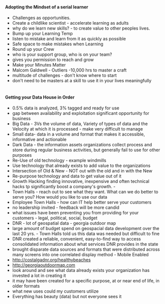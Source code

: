 #### Adopting the Mindset of a serial learner
- Challenges as opportunities.
- Create a childlike scientist - accelerate learning as adults
- why do we learn new skills? - to create value to other peoples lives.
- Bump up your Learning Temp
- listen to mistake and learn from it as quickly as possible
- Safe space to make mistakes when Learning
- Round up your Crew
- who is your support group, who is on your team?
- gives you permission to reach and grow
- Make your Minutes Matter
- Malcom Galdwell - Outliers -10,000 hrs to master a craft
- multitude of challenges - don't know where to start
- don't need to be masters at a skill to use it in your lives meaningfully
<br><br>
#### Getting your Data House in Order

- 0.5% data is analyzed, 3% tagged and ready for use
- gap between availability and exploitation significant opportunity for business
- Big Data - 3Vs the volume of data, Variety of types of data and the Velocity at which it is processed - make very difficult to manage
- Small data-  data in a volume and format that makes it accessible, informative and actionable
- Dark Data - the information assets organizations collect process and store during regular business activities, but generally fail to use for other purposes
- Re-Use of old technology - example windmills
- Use technology that already exists to add value to the organizations
- Intersection of Old & New - NOT out with the old and in with the New
- Re-purpose technology and data to get value out of it
- Growth Hacking finding innovative, inexpensive and often technical hacks tp significantly boost a company's growth. -
- Town Halls - reach out to see what they want. What can we do better to serve you? How would you like to use our data
- Employee Town Halls - how can IT help better serve your customers
- no leadership invited - feedback will be more candid
-  what issues have been preventing you from providing for your customers - legal, political, social, budget
- DNR - lot of geospatial data - georgia outdoor map
- large amount of budget spend on geospacial data development over the last 20 yrs. - Town Halls told us this data was needed but difficult to fine
- DNR created a reliable, convenient, easy-to-find way to access consolidated information about what services DNR provides in the state
- brought disparate data sources and formats that were distributed across many screens into one correlated display method - Mobile Enabled
- http://costalgadnr.org/healthybeaches
- http://georgiaoutdoormap.com
- look around and see what data already exists
your organization has invested a lot in creating it
- it may have been created for a specific purpose, at or near end of life, in older formats
- what new uses could my customers utilize
- Everything has beauty (data) but not everyone sees it
<br><br>
